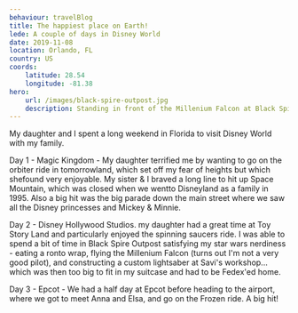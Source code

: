```yaml
---
behaviour: travelBlog
title: The happiest place on Earth!
lede: A couple of days in Disney World
date: 2019-11-08
location: Orlando, FL
country: US
coords:
    latitude: 28.54
    longitude: -81.38
hero:
    url: /images/black-spire-outpost.jpg
    description: Standing in front of the Millenium Falcon at Black Spire Outpost in Disney World
---
```

My daughter and I spent a long weekend in Florida to visit Disney World with my family. 

Day 1 - Magic Kingdom - My daughter terrified me by wanting to go on the orbiter ride  in tomorrowland, which set off my fear of heights but which shefound very enjoyable. My sister & I braved a long line to hit up Space Mountain, which was closed when we wentto Disneyland as a family in 1995. Also a big hit was the big parade down the main street where we saw all the Disney princesses and Mickey & Minnie.

Day 2 - Disney Hollywood Studios. my daughter had a great time at Toy Story Land and particularly enjoyed the spinning saucers ride. I was able to spend a bit of time in Black Spire Outpost satisfying my star wars nerdiness - eating a ronto wrap, flying the Millenium Falcon (turns out I'm not a very good pilot), and constructing a custom lightsaber at Savi's workshop... which was then too big to fit in my suitcase and had to be Fedex'ed home.

Day 3 - Epcot - We had a half day at Epcot before heading to the airport, where we got to meet Anna and Elsa, and go on the Frozen ride. A big hit!
